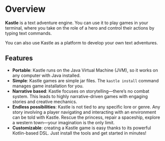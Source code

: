 # Overview

**Kastle** is a text adventure engine. You can use it to play games in your terminal, where you take on the role of a hero and control their actions by typing text commands.

You can also use Kastle as a platform to develop your own text adventures.

## Features

- **Portable**: Kastle runs on the Java Virtual Machine (JVM), so it works on any computer with Java installed.
- **Simple**: Kastle games are simple jar files. The `kastle install` command manages game installation for you.
- **Narrative based**: Kastle focuses on storytelling—there’s no combat system. This leads to highly narrative-driven games with engaging stories and creative mechanics.
- **Endless possibilities**: Kastle is not tied to any specific lore or genre. Any story involving a player navigating and interacting with an environment can be told with Kastle. Rescue the princess, repair a spaceship, explore a western town—your imagination is the only limit.
- **Customizable**: creating a Kastle game is easy thanks to its powerful Kotlin-based DSL. Just install the tools and get started in minutes!
